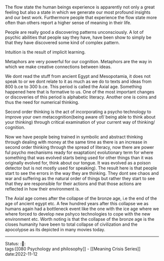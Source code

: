 
The flow state the human beings experience is apparently not only a great
feeling but also a state in which we generate our most profound insights and our
best work. Furthermore people that experience the flow state more often than
others report a higher sense of meaning in their life. 

People are really good a discovering patterns unconsciously. A lot of psychic
abilities that people say they have, have been show to simply be that they have
discovered some kind of complex pattern. 

Intuition is the result of implicit learning. 

Metaphors are very powerful for our cognition. Metaphors are the way in which we
make creative connections between ideas. 

We dont read the stuff from ancient Egypt and Mesopotamia, it does not speak to
or we dont relate to it as much as we do to texts and ideas from  800 b.ce to
300 b.ce. This period is called the Axial age. Something happened here that is
formative to us. One of the most important changes or discoveries of this period
is alphabetic literacy. Another one is coins and thus the need for numerical
thinking. 

Second order thinking is the act of incorporating a psycho technology to improve
your own metacognition(being aware of/ being able to think about your thinking)
through critical examination of your current way of thinking/ cognition. 

Now we have people being trained in symbolic and abstract thinking through
dealing with money at the same time as there is an increase in second order
thinking through the spread of literacy, now there are power ful psycho
mechanisms ready for exaptation( evolutionary term for where something that was
evolved starts being used for other things than it was originally evolved for,
think about our tongue. It was evolved as a poison detector but is not mostly
used for speaking). The result here is that people start to see the errors in
the way they are thinking. They dont see chaos and war and suffering as the
natural order of things but rather they start to see that they are responsible
for their actions and that those actions are reflected in how their environment
is. 

The Axial age comes after the collapse of the bronze age, i.e the end of the age
of ancient egypt etc. A few hundred years after this collapse we as humans again
had a bottleneck event like the one with the ice age where we where forced to
develop new pshyco technologies to cope with the new environment etc. Worth
noting is that the collapse of the bronze age is the closes humanity have been
to total collapse of civilization and the apocolypse as its depicted in many
movies today.


---
Status: :📖:   
tags:[[080 Psychology and philosophy]] - [[Meaning Crisis Series]] 
date:2022-11-12
